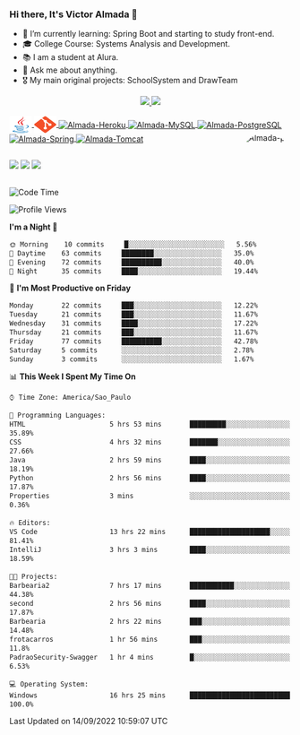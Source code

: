 ### Hi there, It's Victor Almada 👋


- 🌱 I’m currently learning: Spring Boot and starting to study front-end.
- 🎓 College Course: Systems Analysis and Development.
- 📚  I am a student at Alura.
- 💬 Ask me about anything.
- 🎖 My main original projects: SchoolSystem and DrawTeam


<div align="center">
  <a href="https://github.com/Almadavic">
  <img height="180em" src="https://github-readme-stats.vercel.app/api?username=Almadavic&show_icons=true&theme=dracula&include_all_commits=true&count_private=true"/>
  <img height="180em" src="https://github-readme-stats.vercel.app/api/top-langs/?username=Almadavic&layout=compact&langs_count=7&theme=dracula"/>
</div>
<div style="display: inline_block"><br>
  <img align="center" alt="Almada-Java" height="30" width="40" src="https://raw.githubusercontent.com/devicons/devicon/master/icons/java/java-original.svg">
  <img align="center" alt="Almada-Git" height="30" width="40" src="https://raw.githubusercontent.com/devicons/devicon/master/icons/git/git-original.svg">
  <img align="center" alt="Almada-Heroku" height="30" width="40" src="https://cdn.jsdelivr.net/gh/devicons/devicon/icons/heroku/heroku-plain-wordmark.svg" />             
  <img align="center" alt="Almada-MySQL" height="30" width="40" src="https://cdn.jsdelivr.net/gh/devicons/devicon/icons/mysql/mysql-original-wordmark.svg" />
  <img align="center" alt="Almada-PostgreSQL" height="30" width="40" src="https://cdn.jsdelivr.net/gh/devicons/devicon/icons/postgresql/postgresql-plain-wordmark.svg" />
  <img align="center" alt="Almada-Spring" height="30" width="40" src="https://cdn.jsdelivr.net/gh/devicons/devicon/icons/spring/spring-original-wordmark.svg" />
  <img align="center" alt="Almada-Tomcat" height="30" width="40" src="https://cdn.jsdelivr.net/gh/devicons/devicon/icons/tomcat/tomcat-original-wordmark.svg" />
  <img align="right" alt="Almada-pic" height="150" style="border-radius:50px;" src="https://user-images.githubusercontent.com/85299065/185514627-94fcf387-edc6-4c24-88f1-b4873ccd49e9.png">
</div>
  
  ##
 
<div> 
  <a href="https://www.youtube.com/channel/UCUrcUNA90M_ZqLEcQxd3UNA" target="_blank"><img src="https://img.shields.io/badge/YouTube-FF0000?style=for-the-badge&logo=youtube&logoColor=white" target="_blank"></a>
 <a href = "mailto:almadavic@live.com"><img src="https://img.shields.io/badge/-Gmail-%23333?style=for-the-badge&logo=gmail&logoColor=white" target="_blank"></a>
  <a href="https://www.linkedin.com/in/victoralmada/" target="_blank"><img src="https://img.shields.io/badge/-LinkedIn-%230077B5?style=for-the-badge&logo=linkedin&logoColor=white" target="_blank"></a> 
</div>

##

<!--START_SECTION:waka-->
![Code Time](http://img.shields.io/badge/Code%20Time-76%20hrs%2055%20mins-blue)

![Profile Views](http://img.shields.io/badge/Profile%20Views-39-blue)

**I'm a Night 🦉** 

```text
🌞 Morning    10 commits     █░░░░░░░░░░░░░░░░░░░░░░░░   5.56% 
🌆 Daytime    63 commits     ████████░░░░░░░░░░░░░░░░░   35.0% 
🌃 Evening    72 commits     ██████████░░░░░░░░░░░░░░░   40.0% 
🌙 Night      35 commits     ████░░░░░░░░░░░░░░░░░░░░░   19.44%

```
📅 **I'm Most Productive on Friday** 

```text
Monday       22 commits     ███░░░░░░░░░░░░░░░░░░░░░░   12.22% 
Tuesday      21 commits     ███░░░░░░░░░░░░░░░░░░░░░░   11.67% 
Wednesday    31 commits     ████░░░░░░░░░░░░░░░░░░░░░   17.22% 
Thursday     21 commits     ███░░░░░░░░░░░░░░░░░░░░░░   11.67% 
Friday       77 commits     ██████████░░░░░░░░░░░░░░░   42.78% 
Saturday     5 commits      ░░░░░░░░░░░░░░░░░░░░░░░░░   2.78% 
Sunday       3 commits      ░░░░░░░░░░░░░░░░░░░░░░░░░   1.67%

```


📊 **This Week I Spent My Time On** 

```text
⌚︎ Time Zone: America/Sao_Paulo

💬 Programming Languages: 
HTML                     5 hrs 53 mins       █████████░░░░░░░░░░░░░░░░   35.89% 
CSS                      4 hrs 32 mins       ███████░░░░░░░░░░░░░░░░░░   27.66% 
Java                     2 hrs 59 mins       ████░░░░░░░░░░░░░░░░░░░░░   18.19% 
Python                   2 hrs 56 mins       ████░░░░░░░░░░░░░░░░░░░░░   17.87% 
Properties               3 mins              ░░░░░░░░░░░░░░░░░░░░░░░░░   0.36%

🔥 Editors: 
VS Code                  13 hrs 22 mins      ████████████████████░░░░░   81.41% 
IntelliJ                 3 hrs 3 mins        ████░░░░░░░░░░░░░░░░░░░░░   18.59%

🐱‍💻 Projects: 
Barbearia2               7 hrs 17 mins       ███████████░░░░░░░░░░░░░░   44.38% 
second                   2 hrs 56 mins       ████░░░░░░░░░░░░░░░░░░░░░   17.87% 
Barbearia                2 hrs 22 mins       ███░░░░░░░░░░░░░░░░░░░░░░   14.48% 
frotacarros              1 hr 56 mins        ███░░░░░░░░░░░░░░░░░░░░░░   11.8% 
PadraoSecurity-Swagger   1 hr 4 mins         █░░░░░░░░░░░░░░░░░░░░░░░░   6.53%

💻 Operating System: 
Windows                  16 hrs 25 mins      █████████████████████████   100.0%

```


 Last Updated on 14/09/2022 10:59:07 UTC
<!--END_SECTION:waka-->
